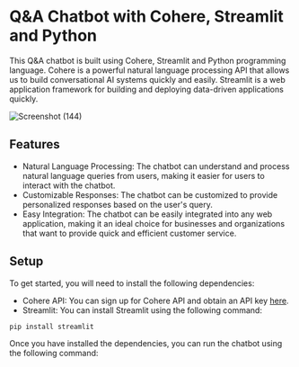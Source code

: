 Q&A Chatbot with Cohere, Streamlit and Python
=============================================

This Q&A chatbot is built using Cohere, Streamlit and Python programming language. Cohere is a powerful natural language processing API that allows us to build conversational AI systems quickly and easily. Streamlit is a web application framework for building and deploying data-driven applications quickly.

![Screenshot (144)](https://user-images.githubusercontent.com/89584431/224037382-86fb1abe-191d-4afd-a0fd-71343f081f77.png)

Features
--------

-   Natural Language Processing: The chatbot can understand and process natural language queries from users, making it easier for users to interact with the chatbot.
-   Customizable Responses: The chatbot can be customized to provide personalized responses based on the user's query.
-   Easy Integration: The chatbot can be easily integrated into any web application, making it an ideal choice for businesses and organizations that want to provide quick and efficient customer service.

Setup
-----

To get started, you will need to install the following dependencies:

-   Cohere API: You can sign up for Cohere API and obtain an API key [here](https://cohere.ai/).
-   Streamlit: You can install Streamlit using the following command:

`pip install streamlit`

Once you have installed the dependencies, you can run the chatbot using the following command:
